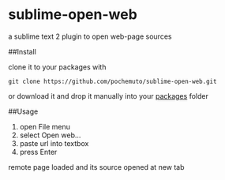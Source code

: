 sublime-open-web
================

a sublime text 2 plugin to open web-page sources

##Install  

clone it to your packages with  

    git clone https://github.com/pochemuto/sublime-open-web.git

or download it and drop it manually into your [packages](http://sublimetext.info/docs/en/basic_concepts.html#the-packages-directory) folder

##Usage  

1. open File menu
2. select Open web... 
3. paste url into textbox
4. press Enter

remote page loaded and its source opened at new tab